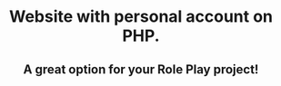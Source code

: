 <h1 align="center">Website with personal account on PHP.</h1>
<h2 align="center">A great option for your Role Play project!</h2>
